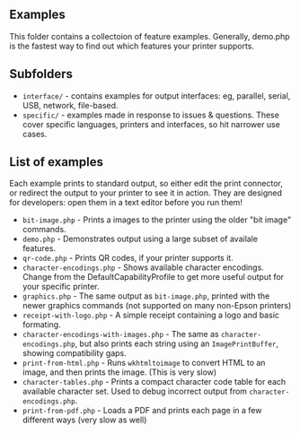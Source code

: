 Examples
--------

This folder contains a collectoion of feature examples.
Generally, demo.php is the fastest way to find out which features your
printer supports.

## Subfolders
- `interface/` - contains examples for output interfaces: eg, parallel, serial, USB, network, file-based.
- `specific/` - examples made in response to issues & questions. These cover specific languages, printers and interfaces, so hit narrower use cases.

## List of examples

Each example prints to standard output, so either edit the print connector, or redirect the output to your printer to see it in action. They are designed for developers: open them in a text editor before you run them!

- `bit-image.php` - Prints a images to the printer using the older "bit image" commands.
- `demo.php` - Demonstrates output using a large subset of availale features.
- `qr-code.php` - Prints QR codes, if your printer supports it.
- `character-encodings.php` - Shows available character encodings. Change from the DefaultCapabilityProfile to get more useful output for your specific printer.
- `graphics.php` - The same output as `bit-image.php`, printed with the newer graphics commands (not supported on many non-Epson printers)
- `receipt-with-logo.php` - A simple receipt containing a logo and basic formating.
- `character-encodings-with-images.php` - The same as `character-encodings.php`, but also prints each string using an `ImagePrintBuffer`, showing compatibility gaps.
- `print-from-html.php` - Runs `wkhtmltoimage` to convert HTML to an image, and then prints the image. (This is very slow)
- `character-tables.php` - Prints a compact character code table for each available character set. Used to debug incorrect output from `character-encodings.php`.
- `print-from-pdf.php` - Loads a PDF and prints each page in a few different ways (very slow as well)

